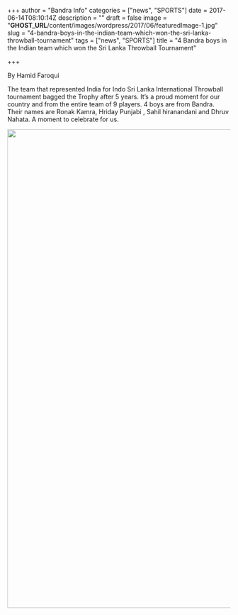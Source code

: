 +++
author = "Bandra Info"
categories = ["news", "SPORTS"]
date = 2017-06-14T08:10:14Z
description = ""
draft = false
image = "__GHOST_URL__/content/images/wordpress/2017/06/featuredImage-1.jpg"
slug = "4-bandra-boys-in-the-indian-team-which-won-the-sri-lanka-throwball-tournament"
tags = ["news", "SPORTS"]
title = "4 Bandra boys in the Indian team which won the Sri Lanka Throwball Tournament"

+++


<p dir="auto">By Hamid Faroqui </p>
<p>The team that represented India for Indo Sri Lanka International Throwball tournament bagged the Trophy after 5 years. It&#8217;s a proud moment for our country and from the entire team of 9 players. 4 boys are from Bandra. Their names are Ronak Kamra, Hriday Punjabi , Sahil hiranandani and Dhruv Nahata. A moment to celebrate for us.</p>
<p><img loading="lazy" src="https://i2.wp.com/bandra.info/wp-content/uploads/2017/06/IMG_3179.jpg?resize=607%2C1080&#038;ssl=1" align="middle" width="607" height="1080" class="aligncenter" data-recalc-dims="1"></p>



